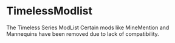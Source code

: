 # TimelessModlist
The Timeless Series ModList
Certain mods like MineMention and Mannequins have been removed due to lack of compatibility.
